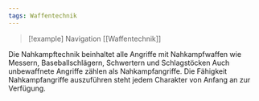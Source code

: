 ```yaml
---
tags: Waffentechnik
---
```

> [!example] Navigation 
>  [[Waffentechnik]]

Die Nahkampftechnik beinhaltet alle Angriffe mit Nahkampfwaffen wie Messern, Baseballschlägern, Schwertern und Schlagstöcken Auch unbewaffnete Angriffe zählen als Nahkampfangriffe. Die Fähigkeit Nahkampfangriffe auszuführen steht jedem Charakter von Anfang an zur Verfügung.